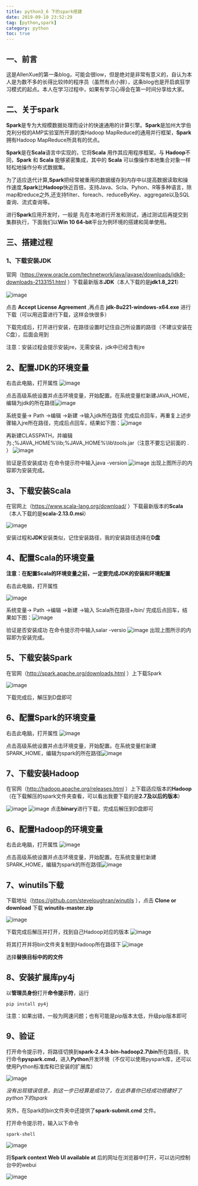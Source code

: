 ```yaml
---
title: python3_6 下的spark搭建
date: 2019-09-10 23:52:29
tag: [python,spark]
category: python
toc: true
---
```

一、前言
--------
这是AllenXue的第一条blog，可能会很low，但是绝对是非常有意义的，自认为本人是为数不多的长得比较帅的程序员（虽然有点小胖），这条blog也是开启疯狂学习模式的起点。本人在学习过程中，如果有学习心得会在第一时间分享给大家。

二、关于spark
------------------
**Spark**是专为大规模数据处理而设计的快速通用的计算引擎。**Spark**是加州大学伯克利分校的AMP实验室所开源的类Hadoop MapReduce的通用并行框架，**Spark**拥有Hadoop MapReduce所具有的优点。

**Spark**是在**Scala**语言中实现的，它将**Scala** 用作其应用程序框架。与 **Hadoop**不同，**Spark** 和 **Scala** 能够紧密集成，其中的 **Scala** 可以像操作本地集合对象一样轻松地操作分布式数据集。

为了适应迭代计算,**Spark**把经常被重用的数据缓存到内存中以提高数据读取和操作速度,**Spark**比**Hadoop**快近百倍，支持Java、Scla、Pyhon、R等多种语言，除map和reduce之外,还支持filter、foreach、reduceByKey、aggregate以及SQL查询、流式查询等。

进行**Spark**应用开发时，一般是
先在本地进行开发和测试，通过测试后再提交到集群执行，下面我们以**Win 10 64-bit**平台为例环境的搭建和简单使用。

三、搭建过程
------------
### 1、下载安装JDK
官网（https://www.oracle.com/technetwork/java/javase/downloads/jdk8-downloads-2133151.html ）下载最新版本**JDK**（本人下载的是**jdk1.8_221**）   
</br>
![image](python3-6-下的spark搭建/1.png)</br>

点击 **Accept License Agreement** ,再点击 **jdk-8u221-windows-x64.exe** 进行下载（可以用迅雷进行下载，这样会快很多）

下载完成后，打开进行安装，在路径设置时记住自己所设置的路径（不建议安装在C盘），后面会用到

注意：安装过程会提示安装jre，无需安装，jdk中已经含有jre

## 2、配置JDK的环境变量
右击此电脑，打开属性
![image](python3-6-下的spark搭建/2.png) 

点击高级系统设置并点击环境变量，开始配置。在系统变量栏新建JAVA_HOME，编辑为jdk的所在路径![image](python3-6-下的spark搭建/3.png)

系统变量→ Path →编辑 →新建 →输入jdk所在路径
完成后点回车，再重复上述步骤输入jre所在路径，完成后点回车，结果如下图：![image](python3-6-下的spark搭建/4.png)

再新建CLASSPATH，并编辑为.;%JAVA_HOME%\lib;%JAVA_HOME%\lib\tools.jar（注意不要忘记前面的 . ） ![image](python3-6-下的spark搭建/5.png)

验证是否安装成功
在命令提示符中输入java -version ![image](python3-6-下的spark搭建/6.png)
出现上图所示的内容即为安装完成。

## 3、下载安装Scala
在官网上（https://www.scala-lang.org/download/
）下载最新版本的**Scala**（本人下载的是**scala-2.13.0.msi**）

![image](python3-6-下的spark搭建/7.png)

安装过程和**JDK**安装类似，记住安装路径，我的安装路径选择在**D盘**

## 4、配置Scala的环境变量
**注意：在配置Scala的环境变量之前，一定要完成JDK的安装和环境配置**

右击此电脑，打开属性

![image](python3-6-下的spark搭建/2.png) 

系统变量→ Path →编辑 →新建 →输入 Scala所在路径+/bin/ 
完成后点回车，结果如下图：![image](python3-6-下的spark搭建/8.png)

验证是否安装成功
在命令提示符中输入salar -versio
![image](python3-6-下的spark搭建/9.png)
出现上图所示的内容即为安装完成。


## 5、下载安装Spark
在官网（http://spark.apache.org/downloads.html
）上下载Spark

![image](python3-6-下的spark搭建/10.png)

下载完成后，解压到D盘即可
## 6、配置Spark的环境变量
右击此电脑，打开属性
![image](python3-6-下的spark搭建/2.png) 

点击高级系统设置并点击环境变量，开始配置。在系统变量栏新建SPARK_HOME，编辑为spark的所在路径![image](python3-6-下的spark搭建/11.png)
## 7、下载安装Hadoop
在官网（http://hadoop.apache.org/releases.html
）上下载适应版本的**Hadoop**（在下载解压的spark文件夹查看，可以看出我要下载的是**2.7及以后的版本**）

![image](python3-6-下的spark搭建/13.png)
![image](python3-6-下的spark搭建/12.png) 
点击**binary**进行下载，完成后解压到D盘即可
## 6、配置Hadoop的环境变量
右击此电脑，打开属性
![image](python3-6-下的spark搭建/2.png) 

点击高级系统设置并点击环境变量，开始配置。在系统变量栏新建SPARK_HOME，编辑为spark的所在路径![image](python3-6-下的spark搭建/14.png)

## 7、winutils下载
下载地址（https://github.com/steveloughran/winutils
），点击 **Clone or download** 下载 **winutils-master.zip**

![image](python3-6-下的spark搭建/15.png) 

下载完成后解压并打开，找到自己Hadoop对应的版本
![image](python3-6-下的spark搭建/16.png)

将其打开并将bin文件夹复制到Hadoop所在路径下
![image](python3-6-下的spark搭建/17.png)

选择**替换目标中的的文件**

## 8、安装扩展库py4j
以**管理员身份**打开**命令提示符**，运行
```
pip install py4j
```
注意：如果出错，一般为网速问题；也有可能是pip版本太低，升级pip版本即可

## 9、验证
打开命令提示符，将路径切换到**spark-2.4.3-bin-hadoop2.7\bin**所在路径，执行命令**pyspark.cmd**，进入**Python**开发环境（不仅可以使用pyspark库，还可以使用Python标准库和已安装的扩展库）


![image](python3-6-下的spark搭建/18.png)

_没有出现错误信息，到这一步已经算是成功了，在此恭喜你已经成功搭建好了python下的spark_

另外，在Spark的bin文件夹中还提供了**spark-submit.cmd** 文件。

打开命令提示符，输入以下命令
```
spark-shell
```
![image](python3-6-下的spark搭建/19.png)

将**Spark context Web UI available at** 后的网址在浏览器中打开，可以访问控制台中的webui


![image](python3-6-下的spark搭建/20.png)